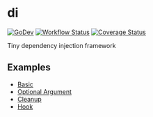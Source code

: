 # di

[![GoDev](https://pkg.go.dev/badge/golang.org/x/pkgsite.svg)](https://pkg.go.dev/github.com/go-tk/di)
[![Workflow Status](https://github.com/go-tk/di/actions/workflows/main.yaml/badge.svg?branch=main)](https://github.com/go-tk/di/actions)
[![Coverage Status](https://codecov.io/gh/go-tk/di/branch/main/graph/badge.svg)](https://codecov.io/gh/go-tk/di)

Tiny dependency injection framework

## Examples

- [Basic](examples/basic/example_test.go)
- [Optional Argument](examples/optionalargument/example_test.go)
- [Cleanup](examples/cleanup/example_test.go)
- [Hook](examples/hook/example_test.go)
